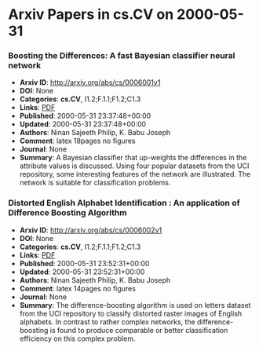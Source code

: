 # Arxiv Papers in cs.CV on 2000-05-31
### Boosting the Differences: A fast Bayesian classifier neural network
- **Arxiv ID**: http://arxiv.org/abs/cs/0006001v1
- **DOI**: None
- **Categories**: **cs.CV**, I1.2;F.1.1;F1.2;C1.3
- **Links**: [PDF](http://arxiv.org/pdf/cs/0006001v1)
- **Published**: 2000-05-31 23:37:48+00:00
- **Updated**: 2000-05-31 23:37:48+00:00
- **Authors**: Ninan Sajeeth Philip, K. Babu Joseph
- **Comment**: latex 18pages no figures
- **Journal**: None
- **Summary**: A Bayesian classifier that up-weights the differences in the attribute values is discussed. Using four popular datasets from the UCI repository, some interesting features of the network are illustrated. The network is suitable for classification problems.



### Distorted English Alphabet Identification : An application of Difference Boosting Algorithm
- **Arxiv ID**: http://arxiv.org/abs/cs/0006002v1
- **DOI**: None
- **Categories**: **cs.CV**, I1.2;F.1.1;F1.2;C1.3
- **Links**: [PDF](http://arxiv.org/pdf/cs/0006002v1)
- **Published**: 2000-05-31 23:52:31+00:00
- **Updated**: 2000-05-31 23:52:31+00:00
- **Authors**: Ninan Sajeeth Philip, K. Babu Joseph
- **Comment**: latex 14pages no figures
- **Journal**: None
- **Summary**: The difference-boosting algorithm is used on letters dataset from the UCI repository to classify distorted raster images of English alphabets. In contrast to rather complex networks, the difference-boosting is found to produce comparable or better classification efficiency on this complex problem.



